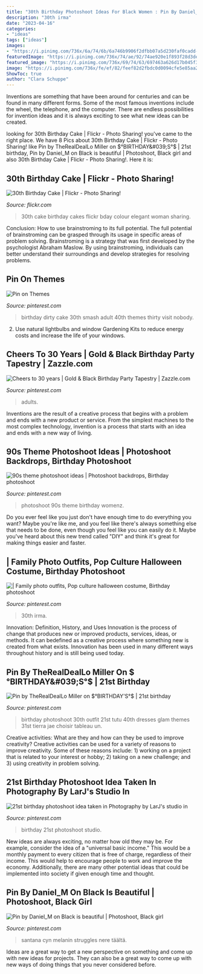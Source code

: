 ```yaml
---
title: "30th Birthday Photoshoot Ideas For Black Women : Pin By Daniel_m On Black Is Beautiful"
description: "30th irma"
date: "2023-04-16"
categories:
- "ideas"
tags: ["ideas"]
images:
- "https://i.pinimg.com/736x/6a/74/6b/6a746b9906f2dfbb07a5d230faf0cadd--dirty--cake-dirty--party.jpg"
featuredImage: "https://i.pinimg.com/736x/74/ae/92/74ae920e1f893f28d3deb22c0b083061.jpg"
featured_image: "https://i.pinimg.com/736x/69/74/63/697463a626d17b045f394a4af9e0fa2f.jpg"
image: "https://i.pinimg.com/736x/fe/ef/82/feef82d2fbdc0d0094cfe5e85aa2f744.jpg"
ShowToc: true
author: "Clara Schuppe"
---
```



Inventions are something that have been around for centuries and can be found in many different forms. Some of the most famous inventions include the wheel, the telephone, and the computer. There are endless possibilities for invention ideas and it is always exciting to see what new ideas can be created.

	

		
looking for 30th Birthday Cake | Flickr - Photo Sharing! you've came to the right place. We have 8 Pics about 30th Birthday Cake | Flickr - Photo Sharing! like Pin by TheRealDealLo Miller on $°BIRTHDAY&#039;S°$ | 21st birthday, Pin by Daniel_M on Black is beautiful | Photoshoot, Black girl and also 30th Birthday Cake | Flickr - Photo Sharing!. Here it is:
		
    
## 30th Birthday Cake | Flickr - Photo Sharing!

<img loading=lazy src="http://farm6.staticflickr.com/5152/5855952661_d78ed7d671_z.jpg" onerror="this.onerror=null;this.src='https://tse3.mm.bing.net/th?id=OIP.KqWyN8RiS46ErBmWm7WAsgHaJ4&amp;pid=15.1';" alt="30th Birthday Cake | Flickr - Photo Sharing!">

_Source: flickr.com_

>30th cake birthday cakes flickr bday colour elegant woman sharing. 

	

Conclusion: How to use brainstroming to its full potential.
The full potential of brainstroming can be grasped through its usage in specific areas of problem solving. Brainstroming is a strategy that was first developed by the psychologist Abraham Maslow. By using brainstroming, individuals can better understand their surroundings and develop strategies for resolving problems.

    
## Pin On Themes

<img loading=lazy src="https://i.pinimg.com/736x/6a/74/6b/6a746b9906f2dfbb07a5d230faf0cadd--dirty--cake-dirty--party.jpg" onerror="this.onerror=null;this.src='https://tse4.mm.bing.net/th?id=OIP.qqFZzTl6oXvYzw9xc4wtUgHaLG&amp;pid=15.1';" alt="Pin on Themes">

_Source: pinterest.com_

>birthday dirty cake 30th smash adult 40th themes thirty visit nobody. 

	

2. Use natural lightbulbs and window Gardening Kits to reduce energy costs and increase the life of your windows.

    
## Cheers To 30 Years | Gold &amp; Black Birthday Party Tapestry | Zazzle.com

<img loading=lazy src="https://i.pinimg.com/736x/1e/be/f2/1ebef29ebd8c7763e0fea6b8bc16aaf1.jpg" onerror="this.onerror=null;this.src='https://tse1.mm.bing.net/th?id=OIP.ijWOH39ygmiFs8IaUEg09QHaJ3&amp;pid=15.1';" alt="Cheers to 30 years | Gold &amp; Black Birthday Party Tapestry | Zazzle.com">

_Source: pinterest.com_

>adults. 

	

Inventions are the result of a creative process that begins with a problem and ends with a new product or service. From the simplest machines to the most complex technology, invention is a process that starts with an idea and ends with a new way of living.

    
## 90s Theme Photoshoot Ideas | Photoshoot Backdrops, Birthday Photoshoot

<img loading=lazy src="https://i.pinimg.com/736x/62/9c/5a/629c5a0f6866a420f1da4cbbab79b229.jpg" onerror="this.onerror=null;this.src='https://tse3.mm.bing.net/th?id=OIP.40plsfpAVFR2kjVATXCyKQHaLH&amp;pid=15.1';" alt="90s theme photoshoot ideas | Photoshoot backdrops, Birthday photoshoot">

_Source: pinterest.com_

>photoshoot 90s theme birthday womenz. 

	

Do you ever feel like you just don't have enough time to do everything you want? Maybe you're like me, and you feel like there's always something else that needs to be done, even though you feel like you can easily do it. Maybe you've heard about this new trend called "DIY" and think it's great for making things easier and faster.

    
## | Family Photo Outfits, Pop Culture Halloween Costume, Birthday Photoshoot

<img loading=lazy src="https://i.pinimg.com/736x/74/ae/92/74ae920e1f893f28d3deb22c0b083061.jpg" onerror="this.onerror=null;this.src='https://tse1.mm.bing.net/th?id=OIP.1QEZMD7hO0a7wJgLXIEvsQHaLF&amp;pid=15.1';" alt="| Family photo outfits, Pop culture halloween costume, Birthday photoshoot">

_Source: pinterest.com_

>30th irma. 

	

Innovation: Definition, History, and Uses
Innovation is the process of change that produces new or improved products, services, ideas, or methods. It can bedefined as a creative process where something new is created from what exists. Innovation has been used in many different ways throughout history and is still being used today.

    
## Pin By TheRealDealLo Miller On $°BIRTHDAY&#039;S°$ | 21st Birthday

<img loading=lazy src="https://i.pinimg.com/736x/3d/63/04/3d6304a065a6dfaff89a3dc15097a303.jpg" onerror="this.onerror=null;this.src='https://tse4.mm.bing.net/th?id=OIP.AJyNyX813h-goqcRMKG6ogHaK2&amp;pid=15.1';" alt="Pin by TheRealDealLo Miller on $°BIRTHDAY&#039;S°$ | 21st birthday">

_Source: pinterest.com_

>birthday photoshoot 30th outfit 21st tutu 40th dresses glam themes 31st tierra jae choisir tableau un. 

	

Creative activities: What are they and how can they be used to improve creativity?
Creative activities can be used for a variety of reasons to improve creativity. Some of these reasons include: 1) working on a project that is related to your interest or hobby; 2) taking on a new challenge; and 3) using creativity in problem solving.

    
## 21st Birthday Photoshoot Idea Taken In Photography By LarJ&#039;s Studio In

<img loading=lazy src="https://i.pinimg.com/736x/fe/ef/82/feef82d2fbdc0d0094cfe5e85aa2f744.jpg" onerror="this.onerror=null;this.src='https://tse4.mm.bing.net/th?id=OIP.mbpktSCaitCNFk4kLuvdCAHaLB&amp;pid=15.1';" alt="21st birthday photoshoot idea taken in Photography by LarJ&#039;s studio in">

_Source: pinterest.com_

>birthday 21st photoshoot studio. 

	

New ideas are always exciting, no matter how old they may be. For example, consider the idea of a "universal basic income." This would be a monthly payment to every citizen that is free of charge, regardless of their income. This would help to encourage people to work and improve the economy. Additionally, there are many other potential ideas that could be implemented into society if given enough time and thought.

    
## Pin By Daniel_M On Black Is Beautiful | Photoshoot, Black Girl

<img loading=lazy src="https://i.pinimg.com/736x/69/74/63/697463a626d17b045f394a4af9e0fa2f.jpg" onerror="this.onerror=null;this.src='https://tse2.mm.bing.net/th?id=OIP.MH4iX2ISGM23fc5EdKSh2QHaJv&amp;pid=15.1';" alt="Pin by Daniel_M on Black is beautiful | Photoshoot, Black girl">

_Source: pinterest.com_

>santana cyn melanin struggles nere täältä. 

	

Ideas are a great way to get a new perspective on something and come up with new ideas for projects. They can also be a great way to come up with new ways of doing things that you never considered before.

